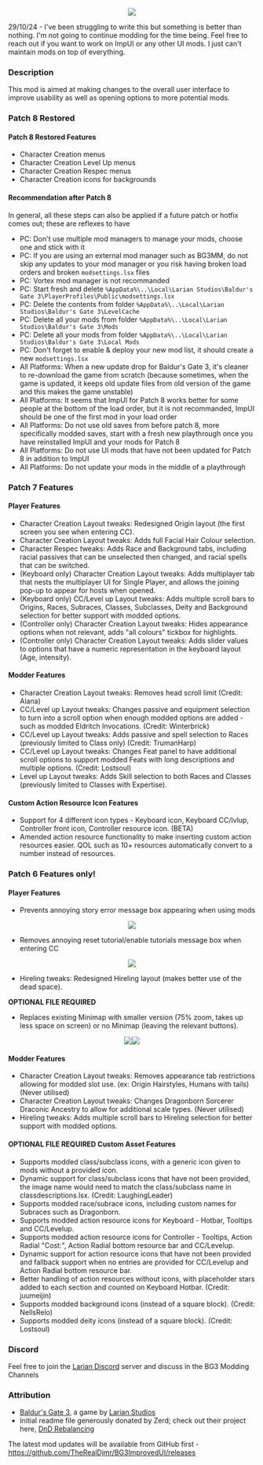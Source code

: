 
<p align="middle">
  <img src="https://i.imgur.com/6Zso95t.png"> 
</p>

29/10/24 - I've been struggling to write this but something is better than nothing. I'm not going to continue modding for the time being. Feel free to reach out if you want to work on ImpUI or any other UI mods. I just can't maintain mods on top of everything.

### Description
This mod is aimed at making changes to the overall user interface to improve usability as well as opening options to more potential mods.

### Patch 8 Restored
#### Patch 8 Restored Features
- Character Creation menus 
- Character Creation Level Up menus
- Character Creation Respec menus
- Character Creation icons for backgrounds

#### Recommendation after Patch 8
In general, all these steps can also be applied if a future patch or hotfix comes out; these are reflexes to have

- PC: Don't use multiple mod managers to manage your mods, choose one and stick with it
- PC: If you are using an external mod manager such as BG3MM, do not skip any updates to your mod manager or you risk having broken load orders and broken `modsettings.lsx` files
- PC: Vortex mod manager is not recommanded
- PC: Start fresh and delete `%AppData%\..\Local\Larian Studios\Baldur's Gate 3\PlayerProfiles\Public\modsettings.lsx`
- PC: Delete the contents from folder `%AppData%\..\Local\Larian Studios\Baldur's Gate 3\LevelCache`
- PC: Delete all your mods from folder `%AppData%\..\Local\Larian Studios\Baldur's Gate 3\Mods`
- PC: Delete all your mods from folder `%AppData%\..\Local\Larian Studios\Baldur's Gate 3\Local Mods`
- PC: Don't forget to enable & deploy your new mod list, it should create a new `modsettings.lsx`
- All Platforms: When a new update drop for Baldur's Gate 3, it's cleaner to re-download the game from scratch (because sometimes, when the game is updated, it keeps old update files from old version of the game and this makes the game unstable)
- All Platforms: It seems that ImpUI for Patch 8 works better for some people at the bottom of the load order, but it is not recommanded, ImpUI should be one of the first mod in your load order
- All Platforms: Do not use old saves from before patch 8, more specifically modded saves, start with a fresh new playthrough once you have reinstalled ImpUI and your mods for Patch 8
- All Platforms: Do not use UI mods that have not been updated for Patch 8 in addition to ImpUI
- All Platforms: Do not update your mods in the middle of a playthrough

### Patch 7 Features
#### Player Features
- Character Creation Layout tweaks: Redesigned Origin layout (the first screen you see when entering CC).
- Character Creation Layout tweaks: Adds full Facial Hair Colour selection.
- Character Respec tweaks: Adds Race and Background tabs, including racial passives that can be unselected then changed, and racial spells that can be switched.
- (Keyboard only) Character Creation Layout tweaks: Adds multiplayer tab that nests the multiplayer UI for Single Player, and allows the joining pop-up to appear for hosts when opened.
- (Keyboard only) CC/Level up Layout tweaks: Adds multiple scroll bars to Origins, Races, Subraces, Classes, Subclasses, Deity and Background selection for better support with modded options.
- (Controller only) Character Creation Layout tweaks: Hides appearance options when not relevant, adds "all colours" tickbox for highlights.
- (Controller only) Character Creation Layout tweaks: Adds slider values to options that have a numeric representation in the keyboard layout (Age, intensity).

#### Modder Features
- Character Creation Layout tweaks: Removes head scroll limit (Credit: Alana)
- CC/Level up Layout tweaks: Changes passive and equipment selection to turn into a scroll option when enough modded options are added - such as modded Eldritch Invocations. (Credit: Winterbrick)
- CC/Level up Layout tweaks: Adds passive and spell selection to Races (previously limited to Class only) (Credit: TrumanHarp)
- CC/Level up Layout tweaks: Changes Feat panel to have additional scroll options to support modded Feats with long descriptions and multiple options. (Credit: Lostsoul)
- Level up Layout tweaks: Adds Skill selection to both Races and Classes (previously limited to Classes with Expertise).

#### Custom Action Resource Icon Features
- Support for 4 different icon types - Keyboard icon, Keyboard CC/lvlup, Controller front icon, Controller resource icon. (BETA)
- Amended action resource functionality to make inserting custom action resources easier. QOL such as 10+ resources automatically convert to a number instead of resources.

### Patch 6 Features only!
#### Player Features
- Prevents annoying story error message box appearing when using mods
<p float="left" align="middle">
  <img src="https://i.imgur.com/dm5CsPu.png">
</p>

- Removes annoying reset tutorial/enable tutorials message box when entering CC
<p float="left" align="middle">
  <img src="https://i.imgur.com/piE3sv3.jpg">
</p>

- Hireling tweaks: Redesigned Hireling layout (makes better use of the dead space).

<b>OPTIONAL FILE REQUIRED</b>
- Replaces existing Minimap with smaller version (75% zoom, takes up less space on screen) or no Minimap (leaving the relevant buttons).
<p float="left" align="middle">
  <img src="https://i.imgur.com/cMii97G.jpg"><img src="https://i.imgur.com/hElvnJR.jpg">
</p>

#### Modder Features
- Character Creation Layout tweaks: Removes appearance tab restrictions allowing for modded slot use. (ex: Origin Hairstyles, Humans with tails) (Never utilised)
- Character Creation Layout tweaks: Changes Dragonborn Sorcerer Draconic Ancestry to allow for additional scale types. (Never utilised)
- Hireling tweaks: Adds multiple scroll bars to Hireling selection for better support with modded options.

#### <b>OPTIONAL FILE REQUIRED</b> Custom Asset Features
- Supports modded class/subclass icons, with a generic icon given to mods without a provided icon.
- Dynamic support for class/subclass icons that have not been provided, the image name would need to match the class/subclass name in classdescriptions.lsx. (Credit: LaughingLeader)
- Supports modded race/subrace icons, including custom names for Subraces such as Dragonborn.
- Supports modded action resource icons for Keyboard - Hotbar, Tooltips and CC/Levelup.
- Supports modded action resource icons for Controller - Tooltips, Action Radial "Cost:", Action Radial bottom resource bar and CC/Levelup.
- Dynamic support for action resource icons that have not been provided and fallback support when no entries are provided for CC/Levelup and Action Radial bottom resource bar.
- Better handling of action resources without icons, with placeholder stars added to each section and counted on Keyboard Hotbar. (Credit: juumeijin)
- Supports modded background icons (instead of a square block). (Credit: NellsRelo)
- Supports modded deity icons (instead of a square block). (Credit: Lostsoul)

### Discord
Feel free to join the [Larian Discord](https://discord.com/invite/larianstudios) server and discuss in the BG3 Modding Channels

### Attribution
- [Baldur's Gate 3](https://store.steampowered.com/app/1086940/Baldurs_Gate_3/), a game by [Larian Studios](http://larian.com/)
- Initial readme file generously donated by Zerd; check out their project here, [DnD Rebalancing](https://github.com/ZerdBG3/DnD-Rebalancing/)  

The latest mod updates will be available from GitHub first - https://github.com/TheRealDjmr/BG3ImprovedUI/releases
